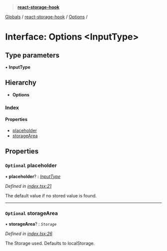 > **[react-storage-hook](../README.md)**

[Globals]() / [react-storage-hook](../README.md) / [Options](react_storage_hook.options.md) /

# Interface: Options <**InputType**>

## Type parameters

▪ **InputType**

## Hierarchy

* **Options**

### Index

#### Properties

* [placeholder](react_storage_hook.options.md#optional-placeholder)
* [storageArea](react_storage_hook.options.md#optional-storagearea)

## Properties

### `Optional` placeholder

• **placeholder**? : *[InputType]()*

*Defined in [index.tsx:21](https://github.com/noahm/react-storage-hook/blob/7bbad39/src/index.tsx#L21)*

The default value if no stored value is found.

___

### `Optional` storageArea

• **storageArea**? : *`Storage`*

*Defined in [index.tsx:26](https://github.com/noahm/react-storage-hook/blob/7bbad39/src/index.tsx#L26)*

The Storage used. Defaults to localStorage.